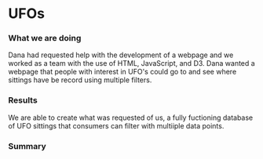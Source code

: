 # UFOs

### What we are doing
Dana had requested help with the development of a webpage and we worked as a team with the use of HTML, JavaScript, and D3. Dana wanted a webpage that people with interest in UFO's could go to and see where sittings have be record using multiple filters. 

### Results
We are able to create what was requested of us, a fully fuctioning database of UFO sittings that consumers can filter with multiiple data points. 


### Summary
